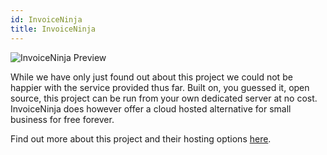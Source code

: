 ```yaml
---
id: InvoiceNinja
title: InvoiceNinja
---
```


<img alt="InvoiceNinja Preview" src="/img/InvoiceNinja.png" />

While we have only just found out about this project we could not be happier with the service provided thus far. Built on, you guessed it, open source, this project can be run from your own dedicated server at no cost. InvoiceNinja does however offer a cloud hosted alternative for small business for free forever.

Find out more about this project and their hosting options [here](https://www.invoiceninja.com/).
